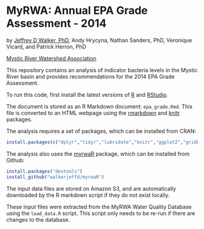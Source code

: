 # MyRWA: Annual EPA Grade Assessment - 2014

by [Jeffrey D Walker, PhD](http://walkerjeff.com), Andy Hrycyna, Nathan Sanders, PhD, Veronique Vicard, and Patrick Herron, PhD

[Mystic River Watershed Association](http://mysticriver.org)

This repository contains an analysis of indicator bacteria levels in the Mystic River basin and provides recommendations for the 2014 EPA Grade Assessment.

To run this code, first install the latest versions of [R](http://cran.r-project.org/) and [RStudio](http://www.rstudio.com/).

The document is stored as an R Markdown document: `epa_grade.Rmd`. This file is converted to an HTML webpage using the [rmarkdown](rmarkdown.rstudio.com) and [knitr](http://yihui.name/knitr/) packages.

The analysis requires a set of packages, which can be installed from CRAN:

```r
install.packages(c("dplyr","tidyr","lubridate","knitr","ggplot2","gridExtra","ggmap"))
```

The analysis also uses the [myrwaR](https://github.com/walkerjeffd/myrwaR) package, which can be installed from Github:

```r
install.packages("devtools")
install_github("walkerjeffd/myrwaR")
```

The input data files are stored on Amazon S3, and are automatically downloaded by the R markdown script if they do not exist locally.

These input files were extracted from the MyRWA Water Quality Database using the `load_data.R` script. This script only needs to be re-run if there are changes to the database.

